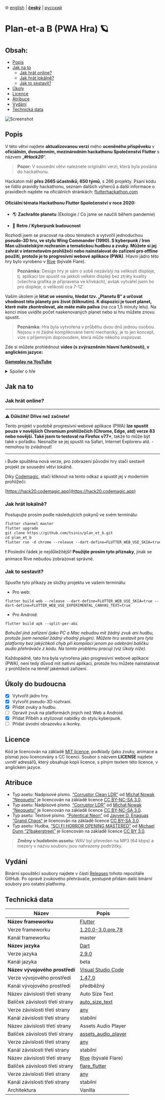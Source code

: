 ﻿﻿:globe_with_meridians:  [english](README.md)  |   **<u>český</u>**	|   [русский](README.ru.md)

# Plan-et-а B (PWA Hra) 🪐

## Obsah:
* [Popis](#Popis)
* [Jak na to](#Jak-na-to)
  * [Jak hrát online?](#Jak-hrát-online?)
  * [Jak hrát lokálně?](#Jak-hrát-lokálně?)
  * [Jak to sestavit?](#Jak-to-sestavit?)
* [Úkoly](#Úkoly-do-budoucna)
* [Licence](#Licence)
* [Atribuce](#Atribuce)
* [Vydání](#Vydání)
* [Technická data](#Technická-data)

![Screenshot](preview.gif)

## Popis

V této větvi najdete **aktualizovanou verzi**  mého **oceněného příspěveku** v **oficiálním, dvoudenním, mezinárodním hackathonu Společenství Flutter** s názvem „***#Hack20***“.
> **Pozor:** V sousední větvi naleznete originální verzi, která byla poslána do hackathonu.

Hackaton měl **přes 2665 účastníků, 650 týmů**, s 266 projekty. Psaní kódu se řídilo pravidly hackathonu, seznam dalších výherců a další informace o pravidlech najdete na oficiálních stránkách: [flutterhackathon.com](https://flutterhackathon.com)

#### Oficiální témata Hackathonu Flutter Společenství v roce 2020:

* 🌎 **Zachraňte planetu** (Ekologie / Co jsme se naučili během pandemie)

* 👾 **Retro / Kyberpunk budoucnost**

Rozhodl jsem se pracovat na obou tématech a vytvořil jednoduchou **pseudo-3D hru, ve stylu Wing Commander (1990). S kyberpunk / Iron Man uživatelským rozhraním a tematickou hudbou a zvuky. Můžete si jej zahrát v internetovém prohlížeči nebo nainstalovat do zařízení pro offline použití, protože je to progresivní webové aplikace (PWA)**. Hlavní jádro této hry bylo vyrobeno v [Rive](https://rive.app) (bývalé Flare).
> **Poznámka:** Design hry je sám o sobě nezávislý na velikosti displeje, tj. aplikaci lze spustit na jakkoli velkém displeji bez ztráty kvality (všechna grafika je připravena ve křivkách), avšak vytvářel jsem ho pro displeje, o velikosti cca 7-12'.

Vaším úkolem je **létat ve vesmíru, hledat tzv. „Planetu B“ a určovat vhodnost této planety pro život (kliknutím). K dispozici je tucet planet, které máte zkontrolovat, ale máte málo paliva** (na cca 1,5 minuty letu). Na konci mise uvidíte počet naskenovaných planet nebo si hru můžete znovu spustit.

> **Poznámka:** Hra byla vytvořena v průběhu dvou dnů jednou osobou. Nejsou v ní žádné komplikované herní mechaniky, je to jen koncept, vize s příjemným doprovodem, která může někoho inspirovat.

Zde si můžete prohlédnout **video (s zvýrazněním hlavní funkčnosti), v anglickém jazyce:**

**[Gameplay na YouTube](https://youtu.be/_hoEp9jGoLc)**

<details>
  <summary>Spoiler o hře</summary>

Tady neexistuje žádná planeta B (vhodná pro život). A je to hlavní bod této hry a filozofická část vztahující se k tématu ekologie... **Musíme se starat o naši Zemi.**

</details>

## Jak na to

### Jak hrát online?

---

:warning: **Důležité! Dříve než začnete!**


Tento projekt v podobě progresivní webové aplikace (PWA) **lze spustit pouze v novějších Chromium prohlížečích (Chrome, Edge, atd) verze 83 nebo novější. Také jsem to testoval na Firefox v77+**, takže to může být také v pořádku. Nesnažte se jej spustit na Safari, Internet Exploreru atd. - nemohou to zvládnout!

---
:information_source: Bude spuštěna nová verze, pro zobrazení původní hry stačí sestavit projekt ze sousední větvi lokálně.

Díky [Codemagic](https://codemagic.io), stačí kliknout na tento odkaz a spustit jej v moderním prohlížeči:

[https://hack20.codemagic.app](https://hack20.codemagic.app)

### Jak hrát lokálně?
Postupujte prosím podle následujících pokynů ve svém terminálu:
````markdown
flutter channel master
flutter upgrade
git clone https://github.com/tsinis/plan_et_b.git
cd plan_et_b
flutter run -d chrome --release --dart-define=FLUTTER_WEB_USE_SKIA=true --dart-define=FLUTTER_WEB_USE_EXPERIMENTAL_CANVAS_TEXT=true
````

:exclamation: Poslední řádek je nejdůležitější! **Použijte prosím tyto příznaky**, jinak se animace Rive nebudou zobrazovat správně.

### Jak to sestavit?

Spusťte tyto příkazy ze složky projektu ve vašem terminálu:

* Pro web:
```
flutter build web --release --dart-define=FLUTTER_WEB_USE_SKIA=true --dart-define=FLUTTER_WEB_USE_EXPERIMENTAL_CANVAS_TEXT=true
```

* Pro Android:
```
flutter build apk --split-per-abi
```

*Bohužel jiná zařízení (jako PC a Mac nebudou mít žádný zvuk ani hudbu, protože jsem nenašel žádný vhodný plugin). Můžete hru sestavit pro tyto platformy bez jakýchkoli chyb při kompilaci jenom po odebrání balíčku audio přehrávače z kódu. Na tomto problému pracuji (viz Úkoly níže).*

Každopádně, tato hra byla vytvořena jako progresivní webové aplikace (PWA), není tedy důvod mít nativní aplikaci, protože hru můžete nainstalovat z prohlížeče na téměř jakémkoli zařízení.

## Úkoly do budoucna

- [x] Vytvořit jádro hry.
- [x] Vytvořit pseudo-3D rozhraní.
- [x] Přidat zvuky a hudbu.
- [ ] Opravit zvuk na platformách jiných než Web a Android.
- [x] Přidat Příběh a stylizovat nabídky do stylu kyberpunk.
- [ ] Přidat úvodní obrazovku a ikonky.

## Licence
Kód je licencován na základě [MIT licence](./LICENSE), podklady (jako zvuky, animace a písma) jsou licencovány s CC licenci. Soubor s názvem **LICENSE** najdete uvnitř adresářů, který obsahuje kopii licence, s plným textem této licence, v anglickém jazyce.

## Atribuce

* Typ asetu: Nadpisové písmo.
[“Corruptor Clean LDR”](https://fontstruct.com/fontstructions/show/985416)
od [Michał Nowak “Neoqueto”](https://fontstruct.com/fontstructors/196948/neoqueto)
je licencován na základě licence [CC BY-NC-SA 3.0](https://creativecommons.org/licenses/by-nc-sa/3.0/).
* Typ asetu: Nadpisové písmo.
[“Corruptor LDR”](https://fontstruct.com/fontstructions/show/983353)
od [Michał Nowak “Neoqueto”](https://fontstruct.com/fontstructors/196948/neoqueto)
je licencován na základě licence [CC BY-NC-SA 3.0](http://creativecommons.org/licenses/by-nc-sa/3.0/).
* Typ asetu: Textové písmo.
[“Polentical Neon”](https://www.dafont.com/polentical-neon.font)
od [Jayvee D. Enaguas “Grand Chaos“](https://harvettfox96.neocities.org)
je licencován na základě licence [CC BY-SA 3.0](https://creativecommons.org/licenses/by-sa/3.0/).
* Typ asetu: Hudba,
[“SCI FI HORROR OPENING MASTERED”](https://soundcloud.com/21bakerstreet/sci-fi-horror-opening-mastered)
od [Michael Dunn “21bakerstreet”](https://soundcloud.com/21bakerstreet)
je licencován na základě licence [CC BY 3.0](https://creativecommons.org/licenses/by/3.0/).
>**Změny v hudebním assetu:** WAV byl převeden na MP3 (64 kbps) a mezery v názvu souboru jsou nahrazeny podtržítky.

## Vydání

Binární spouštěcí soubory najdete v části [Releases](https://github.com/tsinis/plan_et_b/releases) tohoto repozitáře GitHub. Po opravě zvukového přehrávače, postupně přidám další binární soubory pro ostatní platformy.

## Technická data

| Název | Popis |
| ---- | ----------- |
| **Název frameworku** | [Flutter](https://flutter.dev) |
| Verze frameworku | [1.20.0-3.0.pre.78](https://github.com/flutter/flutter) |
| Kanál frameworku | master |
| **Název jazyka** | [Dart](https://dart.dev) |
| Verze jazyka | [2.9.0](https://github.com/dart-lang) |
| Kanál jazyka | beta |
| **Název vývojového prostředí** | [Visual Studio Code](https://code.visualstudio.com/insiders/) |
| Verze vývojového prostředí | [1.47.0](https://github.com/microsoft/vscode) |
| Kanál vývojového prostředí | předběžný |
| Název závislosti třetí strany | Auto Size Text|
| Balíček závislosti třetí strany | [auto_size_text](https://pub.dev/packages/auto_size_text) |
| Verze závislosti třetí strany | [any](https://github.com/leisim/auto_size_text) |
| Kanál závislosti třetí strany | stabilní |
| Název závislosti třetí strany | Assets Audio Player |
| Balíček závislosti třetí strany | [assets_audio_player](https://pub.dev/packages/assets_audio_player) |
| Verze závislosti třetí strany | [any](https://github.com/florent37/Flutter-AudioPlayer) |
| Kanál závislosti třetí strany | stabilní |
| Název závislosti třetí strany | [Rive](https://rive.app) (bývalé Flare) |
| Balíček závislosti třetí strany | [flare_flutter](https://pub.dev/packages/flare_flutter) |
| Verze závislosti třetí strany | [any](https://github.com/2d-inc/Flare-Flutter) |
| Kanál závislosti třetí strany | stabilní |
| Architektura | Vanilla |